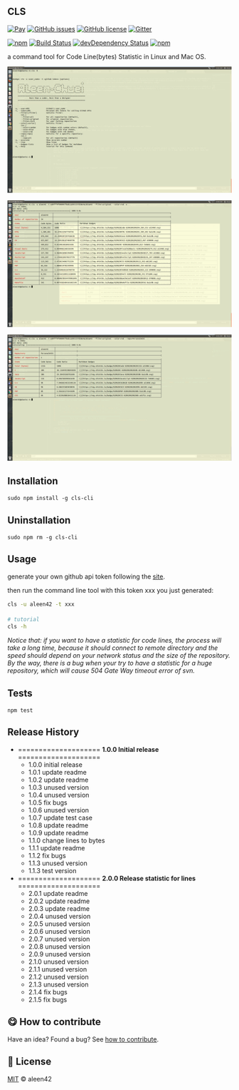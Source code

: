 ## CLS

[![Pay](https://img.shields.io/badge/%24-free-%23a10000.svg)](#) [![GitHub issues](https://img.shields.io/github/issues/aleen42/CLS.svg)](https://github.com/aleen42/CLS/issues) [![GitHub license](https://img.shields.io/badge/license-MIT-blue.svg)](https://raw.githubusercontent.com/aleen42/CLS/master/LICENSE) [![Gitter](https://badges.gitter.im/aleen42/CLS.svg)](https://gitter.im/aleen42/CLS?utm_source=badge&utm_medium=badge&utm_campaign=pr-badge) 

[![npm](https://img.shields.io/npm/v/cls-cli.svg)](https://www.npmjs.com/package/cls-cli) [![Build Status](https://travis-ci.org/aleen42/CLS.svg?branch=master)](https://travis-ci.org/aleen42/CLS) [![devDependency Status](https://david-dm.org/aleen42/CLS/dev-status.svg)](https://david-dm.org/aleen42/CLS#info=devDependencies) [![npm](https://img.shields.io/npm/dt/cls-cli.svg)](https://www.npmjs.com/package/cls-cli)

a command tool for Code Line(bytes) Statistic in Linux and Mac OS.

![](./cls1.png)

![](./cls2.png)

![](./cls3.png)

## Installation

	sudo npm install -g cls-cli

## Uninstallation

	sudo npm rm -g cls-cli

## Usage

generate your own github api token following the [site](https://github.com/blog/1509-personal-api-tokens).

then run the command line tool with this token xxx you just generated:

```bash
cls -u aleen42 -t xxx

# tutorial
cls -h
```

*Notice that: if you want to have a statistic for code lines, the process will take a long time, because it should connect to remote directory and the speed should depend on your network status and the size of the repository. By the way, there is a bug when your try to have a statistic for a huge repository, which will cause 504 Gate Way timeout error of svn.*

## Tests

    npm test

## Release History

* ==================== **1.0.0 Initial release** ====================
	* 1.0.0 initial release
	* 1.0.1 update readme
	* 1.0.2 update readme
	* 1.0.3 unused version
	* 1.0.4 unused version
	* 1.0.5 fix bugs
	* 1.0.6 unused version
	* 1.0.7 update test case
	* 1.0.8 update readme
	* 1.0.9 update readme
	* 1.1.0 change lines to bytes
	* 1.1.1 update readme
	* 1.1.2 fix bugs
	* 1.1.3 unused version
	* 1.1.3 test version
* ==================== **2.0.0 Release statistic for lines** ====================
	* 2.0.1 update readme
	* 2.0.2 update readme
	* 2.0.3 update readme
	* 2.0.4 unused version
	* 2.0.5 unused version
	* 2.0.6 unused version
	* 2.0.7 unused version
	* 2.0.8 unused version
	* 2.0.9 unused version
	* 2.1.0 unused version
	* 2.1.1 unused version
	* 2.1.2 unused version
	* 2.1.3 unused version
	* 2.1.4 fix bugs
	* 2.1.5 fix bugs

## :yum: How to contribute

Have an idea? Found a bug? See [how to contribute](https://aleen42.gitbooks.io/personalwiki/content/contribution.html).

## :scroll: License

[MIT](https://aleen42.gitbooks.io/personalwiki/content/MIT.html) © aleen42

